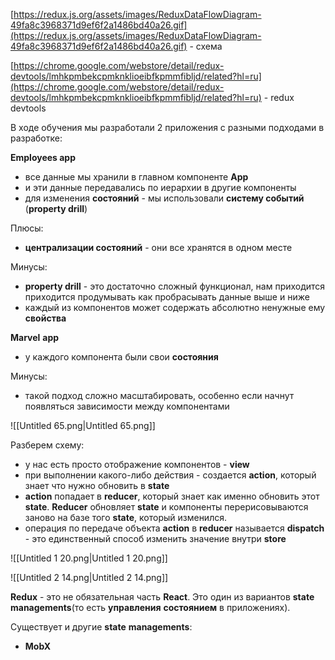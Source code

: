 [https://redux.js.org/assets/images/ReduxDataFlowDiagram-49fa8c3968371d9ef6f2a1486bd40a26.gif](https://redux.js.org/assets/images/ReduxDataFlowDiagram-49fa8c3968371d9ef6f2a1486bd40a26.gif) - схема

[https://chrome.google.com/webstore/detail/redux-devtools/lmhkpmbekcpmknklioeibfkpmmfibljd/related?hl=ru](https://chrome.google.com/webstore/detail/redux-devtools/lmhkpmbekcpmknklioeibfkpmmfibljd/related?hl=ru) - redux devtools

  

В ходе обучения мы разработали 2 приложения c разными подходами в разработке:

**Employees app**

- все данные мы хранили в главном компоненте **App**
- и эти данные передавались по иерархии в другие компоненты
- для изменения **состояний** - мы использовали **систему событий** (**property drill**)

Плюсы:

- **централизации состояний** - они все хранятся в одном месте

Минусы:

- **property drill** - это достаточно сложный функционал, нам приходится приходится продумывать как пробрасывать данные выше и ниже
- каждый из компонентов может содержать абсолютно ненужные ему **свойства**

**Marvel** **app**

- у каждого компонента были свои **состояния**

Минусы:

- такой подход сложно масштабировать, особенно если начнут появляться зависимости между компонентами

![[Untitled 65.png|Untitled 65.png]]

Разберем схему:

- у нас есть просто отображение компонентов - **view**
- при выполнении какого-либо действия - создается **action**, который знает что нужно обновить в **state**
- **action** попадает в **reducer**, который знает как именно обновить этот **state**. **Reducer** обновляет **state** и компоненты перерисовываются заново на базе того **state**, который изменился.
- операция по передаче объекта **action** в **reducer** называется **dispatch** - это единственный способ изменить значение внутри **store**

![[Untitled 1 20.png|Untitled 1 20.png]]

![[Untitled 2 14.png|Untitled 2 14.png]]

  

**Redux** - это не обязательная часть **React**. Это один из вариантов **state** **managements**(то есть **управления** **состоянием** в приложениях).

Существует и другие **state** **managements**:

- **MobX**